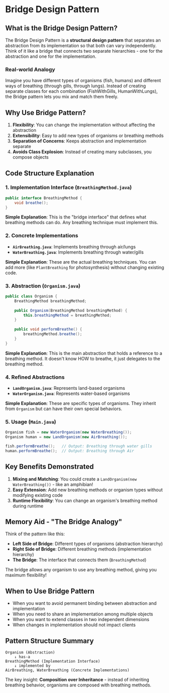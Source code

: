 # Bridge Design Pattern

## What is the Bridge Design Pattern?

The Bridge Design Pattern is a **structural design pattern** that separates an abstraction from its implementation so that both can vary independently. Think of it like a bridge that connects two separate hierarchies - one for the abstraction and one for the implementation.

### Real-world Analogy
Imagine you have different types of organisms (fish, humans) and different ways of breathing (through gills, through lungs). Instead of creating separate classes for each combination (FishWithGills, HumanWithLungs), the Bridge pattern lets you mix and match them freely.

## Why Use Bridge Pattern?

1. **Flexibility**: You can change the implementation without affecting the abstraction
2. **Extensibility**: Easy to add new types of organisms or breathing methods
3. **Separation of Concerns**: Keeps abstraction and implementation separate
4. **Avoids Class Explosion**: Instead of creating many subclasses, you compose objects

## Code Structure Explanation

### 1. Implementation Interface (`BreathingMethod.java`)
```java
public interface BreathingMethod {
    void breathe();
}
```
**Simple Explanation**: This is the "bridge interface" that defines what breathing methods can do. Any breathing technique must implement this.

### 2. Concrete Implementations
- **`AirBreathing.java`**: Implements breathing through air/lungs
- **`WaterBreathing.java`**: Implements breathing through water/gills

**Simple Explanation**: These are the actual breathing techniques. You can add more (like `PlantBreathing` for photosynthesis) without changing existing code.

### 3. Abstraction (`Organism.java`)
```java
public class Organism {
    BreathingMethod breathingMethod;
    
    public Organism(BreathingMethod breathingMethod) {
        this.breathingMethod = breathingMethod;
    }
    
    public void performBreathe() {
        breathingMethod.breathe();
    }
}
```
**Simple Explanation**: This is the main abstraction that holds a reference to a breathing method. It doesn't know HOW to breathe, it just delegates to the breathing method.

### 4. Refined Abstractions
- **`LandOrganism.java`**: Represents land-based organisms
- **`WaterOrganism.java`**: Represents water-based organisms

**Simple Explanation**: These are specific types of organisms. They inherit from `Organism` but can have their own special behaviors.

### 5. Usage (`Main.java`)
```java
Organism fish = new WaterOrganism(new WaterBreathing());
Organism human = new LandOrganism(new AirBreathing());

fish.performBreathe();   // Output: Breathing through water gills
human.performBreathe();  // Output: Breathing through Air
```

## Key Benefits Demonstrated

1. **Mixing and Matching**: You could create a `LandOrganism(new WaterBreathing())` - like an amphibian!
2. **Easy Extension**: Add new breathing methods or organism types without modifying existing code
3. **Runtime Flexibility**: You can change an organism's breathing method during runtime

## Memory Aid - "The Bridge Analogy"

Think of the pattern like this:
- **Left Side of Bridge**: Different types of organisms (abstraction hierarchy)
- **Right Side of Bridge**: Different breathing methods (implementation hierarchy)
- **The Bridge**: The interface that connects them (`BreathingMethod`)

The bridge allows any organism to use any breathing method, giving you maximum flexibility!

## When to Use Bridge Pattern

- When you want to avoid permanent binding between abstraction and implementation
- When you need to share an implementation among multiple objects
- When you want to extend classes in two independent dimensions
- When changes in implementation should not impact clients

## Pattern Structure Summary

```
Organism (Abstraction)
    ↓ has-a
BreathingMethod (Implementation Interface)
    ↓ implemented by
AirBreathing, WaterBreathing (Concrete Implementations)
```

The key insight: **Composition over Inheritance** - instead of inheriting breathing behavior, organisms are composed with breathing methods.
